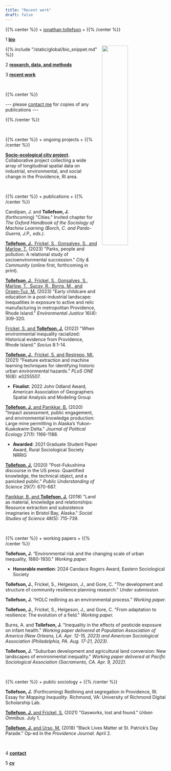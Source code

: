 ```yaml
---
title: "Recent work"
draft: false
---
```


{{% center %}}
\+ [jonathan tollefson](/) \+
{{% /center %}}
<br/>

<img src="/images/portrait.jpg" style="float: right; width: 40%; margin-left: 3%; margin-bottom: 0.5em;margin-top: 2em">
</a>


1 [**bio**](/)

{{% include "/static/global/bio_snippet.md" %}}


2 [**research, data, and methods**](/data)


3 [**recent work**](/)

</br>

{{% center %}}

--- please [contact me](/contact) for copies of any publications ---

{{% /center %}}

</br>


{{% center %}}
\+ ongoing projects \+
{{% /center %}}


**[Socio-ecological city project](/work/pvd).** Collaborative project collecting a wide array of longitudinal spatial data on industrial, environmental, and social change in the Providence, RI area.


<br/>

{{% center %}}
\+ publications \+
{{% /center %}}

Candipan, J. and **Tollefson, J.** (forthcoming) "Cities." Invited chapter for *The Oxford Handbook of the Sociology of Machine Learning (Borch, C. and Pardo-Guerra, J.P., eds.).*

<a target="_blank" href="https://journals.sagepub.com/doi/10.1177/15356841231152616">**Tollefson, J.**, Frickel, S., Gonsalves, S., and Marlow, T.</a> (2023) "Parks, people and pollution: A relational study of socioenvironmental succession." _City & Community_ (online first, forthcoming in print).

<a target="_blank" href="https://www.liebertpub.com/doi/10.1089/env.2021.0121">**Tollefson, J.**, Frickel, S., Gonsalves, S., Marlow, T., Sucsy, R., Byrns, M., and Orpen-Tuz, M.</a> (2023) "Early childcare and education in a post-industrial landscape: Inequalities in exposure to active and relic manufacturing in metropolitan Providence, Rhode Island." _Environmental Justice_ 16(4): 309-320.

<a target="_blank" href="https://journals.sagepub.com/doi/10.1177/23780231221127541">Frickel, S. and **Tollefson, J.**</a> (2022) "When environmental inequality racialized: Historical evidence from Providence, Rhode Island." _Socius_ 8:1-14.

<a target="_blank" href="https://journals.plos.org/plosone/article?id=10.1371/journal.pone.0255507">**Tollefson, J.**, Frickel, S. and Restrepo, MI.</a> (2021) "Feature extraction and machine learning techniques for identifying historic urban environmental hazards." _PLoS ONE_ 16(8): e0255507.
- **Finalist**: 2022 John Odland Award, American Association of Geographers Spatial Analysis and Modeling Group

<a target="_blank" href="https://journals.uair.arizona.edu/index.php/JPE/article/view/23828">**Tollefson, J.** and Panikkar, B.</a> (2020) "Impact assessment, public engagement, and environmental knowledge production: Large mine permitting in Alaska’s Yukon-Kuskokwim Delta." _Journal of Political Ecology_ 27(1): 1166-1188.
- **Awarded**: 2021 Graduate Student Paper Award, Rural Sociological Society NRRIG

<a target="_blank" href="https://journals.sagepub.com/doi/full/10.1177/0963662520936186?casa_token=U90UE5iANX0AAAAA%3ASB_BL79FhIZIUBCcSE7WVJXnsEvJLeDmsBo9ZIiRPl4oSPXVSsGIkrp3N6TGrEwG005plZdjFOEsoQ">**Tollefson, J.**</a> (2020) "Post-Fukushima discourse in the US press: Quantified knowledge, the technical object, and a panicked public." _Public Understanding of Science_ 29(7): 670-687.

<a target="_blank" href="https://journals.sagepub.com/doi/abs/10.1177/0306312718803453">Panikkar, B. and **Tollefson, J.**</a> (2018) "Land as material, knowledge and relationships: Resource extraction and subsistence imaginaries in Bristol Bay, Alaska." _Social Studies of Science_ 48(5): 715-739.


<br/>

{{% center %}}
\+ working papers \+
{{% /center %}}



**Tollefson, J.** “Environmental risk and the changing scale of urban inequality, 1880-1930.” *Working paper.*
- **Honorable mention**: 2024 Candace Rogers Award, Eastern Sociological Society

**Tollefson, J.**, Frickel, S., Helgeson, J., and Gore, C. "The development and structure of community resilience planning research." *Under submission.*

**Tollefson, J.** “HOLC redlining as an environmental process.” *Working paper.*

**Tollefson, J.**, Frickel, S., Helgeson, J., and Gore, C. "From adaptation to resilience: The evolution of a field." *Working paper.*

Burns, A. and **Tollefson, J.** "Inequality in the effects of pesticide exposure on infant health." *Working paper delivered at Population Association of America (New Orleans, LA. Apr. 12-15, 2023) and American Sociological Association (Philadelphia, PA. Aug. 17-21, 2023).*

**Tollefson, J.** "Suburban development and agricultural land conversion: New landscapes of environmental inequality." *Working paper delivered at Pacific Sociological Association (Sacramento, CA. Apr. 9, 2022).*


<br/>

{{% center %}}
\+ public sociology \+
{{% /center %}}

**Tollefson, J.** (Forthcoming) Redlining and segregation in Providence, RI. Essay for *Mapping Inequality*. Richmond, VA: University of Richmond Digital Scholarship Lab.

<a target="_blank" href="https://urbanomnibus.net/2021/07/gasworks-lost-and-found/">**Tollefson, J.** and Frickel, S.</a> (2021) "Gasworks, lost and found." *Urban Omnibus*. July 1.

<a target="_blank" href="https://www.providencejournal.com/story/opinion/2016/04/02/jonathan-tollefson-and-michael-urso-black-lives-matter-at-st-patricks-day-parade/32030859007/">**Tollefson, J.** and Urso, M.</a> (2018) "Black Lives Matter at St. Patrick’s Day Parade." Op-ed in the *Providence Journal*. April 2.


<br/>

4 [**contact**](/contact)


5 <a target="_blank" href="https://jonathantollefson.com/Tollefson_CV.pdf">**cv**</a>
